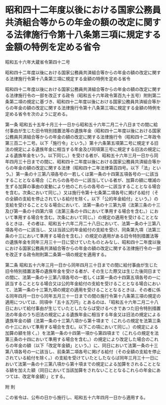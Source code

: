 # 昭和四十二年度以後における国家公務員共済組合等からの年金の額の改定に関する法律施行令第十八条第三項に規定する金額の特例を定める省令

昭和五十六年大蔵省令第四十二号

昭和四十二年度以後における国家公務員共済組合等からの年金の額の改定に関する法律施行令第十八条第三項に規定する金額の特例を定める省令

昭和四十二年度以後における国家公務員共済組合等からの年金の額の改定に関する法律施行令の一部を改正する政令（昭和五十六年政令第百九十五号）附則第二条第二項の規定に基づき、昭和四十二年度以後における国家公務員共済組合等からの年金の額の改定に関する法律施行令第十八条第三項に規定する金額の特例を定める省令を次のように定める。

第一条 昭和五十五年十月三十一日から昭和五十六年二月二十八日までの間に給付事由が生じた旧令特別措置法等の遺族年金（昭和四十二年度以後における国家公務員共済組合等からの年金の額の改定に関する法律施行令（昭和四十二年政令第三百二十二号。以下「施行令」という。）第十六条第五項第二号に規定する旧法の規定による遺族年金に相当する年金及び同項第三号に規定する旧法の規定による遺族年金をいう。以下同じ。）を受ける者が、昭和五十六年三月一日から同年四月三十日までの間に、昭和四十二年度以後における国家公務員共済組合等からの年金の額の改定に関する法律（昭和四十二年法律第百四号。以下「法」という。）第一条の十三第八項各号の一若しくは第一条の十四第五項各号の一に該当することとなる場合（これらの各号の一に該当している者が、加算の額に増減の生ずる加算の事由の変動により他のこれらの各号の一に該当することとなる場合を含む。次条において同じ。）又は施行令第十七条第二項各号に掲げる給付（その全額の支給を停止されている給付を除く。以下「公的年金給付」という。）の支給を受けることとなる場合において、法第一条の十三第九項（法第三条の十三及び第一条の十四第六項（法第三条の十四において準用する場合を含む。）において準用する場合を含む。次条において同じ。）の規定の適用を受けることとなるときは、その者は、昭和五十六年二月二十八日において、法第一条の十三第八項各号の一に該当し、又は当該公的年金給付の支給を受け、同条第九項（法第三条の十三において準用する場合を含む。）の規定の適用がある旧令特別措置法等の遺族年金を同年三月三十一日に受けていたものとみなし、昭和四十二年度以後における国家公務員共済組合等からの年金の額の改定に関する法律施行令の一部を改正する政令附則第二条第一項の規定を適用する。

第二条 昭和五十六年三月一日から同年四月三十日までの間に給付事由が生じた旧令特別措置法等の遺族年金を受ける者が、その生じた際又は生じた後同日までの間に、法第一条の十三第八項各号の一若しくは第一条の十四第五項各号の一に該当することとなる場合又は公的年金給付の支給を受けることとなる場合において、法第一条の十三第九項の規定の適用を受けることとなるときは、その者に係る同年四月一日から同年五月三十一日までの間の施行令第十八条第三項の規定の適用については、同項中「五十五万円」とあるのは、「昭和五十六年二月二十八日において給付事由が生じていたとしたならば受けるべきであつた旧令特別措置法の年金のうち旧法の規定による遺族年金に相当する年金又は旧法の規定による遺族年金の額（法第一条の十三第八項から第十項まで（これらの規定を法第三条の十三において準用する場合を含む。以下この項において同じ。）の規定による加算の額を除く。）を法第一条の十四第一項から第四項まで（これらの規定を法第三条の十四において準用する場合を含む。）の規定により改定した場合のこれらの年金の額（以下「改定年金額」という。）に、同日において法第一条の十三第八項各号の一に該当し、前条第二項各号に掲げる給付（その全額の支給を停止されている給付を除く。）の支給を受けていたとしたならば同年三月三十一日において法第一条の十三第八項から第十項までの規定による加算をされることとなる額を加えた額（同日において当該加算をされないこととなるこれらの年金にあつては、改定年金額）」とする。

附 則

この省令は、公布の日から施行し、昭和五十六年四月一日から適用する。
